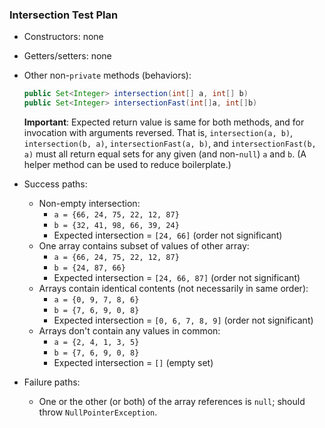 ### Intersection Test Plan

* Constructors: none
* Getters/setters: none
* Other non-`private` methods (behaviors):

    ```java
    public Set<Integer> intersection(int[] a, int[] b)
    public Set<Integer> intersectionFast(int[]a, int[]b)
    ```

  **Important**: Expected return value is same for both methods, and for invocation with arguments reversed. That
  is, `intersection(a, b)`, `intersection(b, a)`, `intersectionFast(a, b)`, and `intersectionFast(b, a)` must all return
  equal sets for any given (and non-`null`) `a` and `b`. (A helper method can be used to reduce boilerplate.)

* Success paths:
    * Non-empty intersection:
        * `a = {66, 24, 75, 22, 12, 87}`
        * `b = {32, 41, 98, 66, 39, 24}`
        * Expected intersection = `[24, 66]` (order not significant)
    * One array contains subset of values of other array:
        * `a = {66, 24, 75, 22, 12, 87}`
        * `b = {24, 87, 66}`
        * Expected intersection = `[24, 66, 87]` (order not significant)
    * Arrays contain identical contents (not necessarily in same order):
        * `a = {0, 9, 7, 8, 6}`
        * `b = {7, 6, 9, 0, 8}`
        * Expected intersection = `[0, 6, 7, 8, 9]` (order not significant)
    * Arrays don't contain any values in common:
        * `a = {2, 4, 1, 3, 5}`
        * `b = {7, 6, 9, 0, 8}`
        * Expected intersection = `[]` (empty set)

* Failure paths:
    * One or the other (or both) of the array references is `null`; should throw `NullPointerException`.
